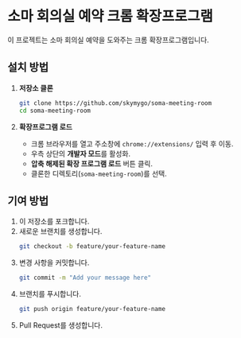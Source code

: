 # 소마 회의실 예약 크롬 확장프로그램

이 프로젝트는 소마 회의실 예약을 도와주는 크롬 확장프로그램입니다.

## 설치 방법

1. **저장소 클론**
    ```bash
    git clone https://github.com/skymygo/soma-meeting-room
    cd soma-meeting-room
    ```

2. **확장프로그램 로드**
    - 크롬 브라우저를 열고 주소창에 `chrome://extensions/` 입력 후 이동.
    - 우측 상단의 **개발자 모드**를 활성화.
    - **압축 해제된 확장 프로그램 로드** 버튼 클릭.
    - 클론한 디렉토리(`soma-meeting-room`)를 선택.

## 기여 방법

1. 이 저장소를 포크합니다.
2. 새로운 브랜치를 생성합니다.
    ```bash
    git checkout -b feature/your-feature-name
    ```
3. 변경 사항을 커밋합니다.
    ```bash
    git commit -m "Add your message here"
    ```
4. 브랜치를 푸시합니다.
    ```bash
    git push origin feature/your-feature-name
    ```
5. Pull Request를 생성합니다.
